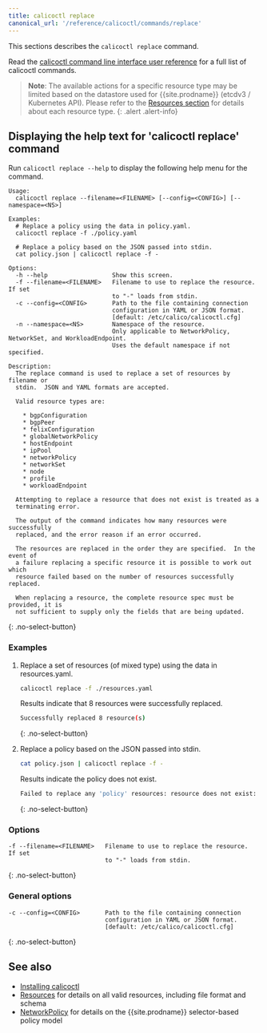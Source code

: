 ```yaml
---
title: calicoctl replace
canonical_url: '/reference/calicoctl/commands/replace'
---
```


This sections describes the `calicoctl replace` command.

Read the [calicoctl command line interface user reference]({{site.baseurl}}/{{page.version}}/reference/calicoctl/)
for a full list of calicoctl commands.

> **Note**: The available actions for a specific resource type may be
> limited based on the datastore used for {{site.prodname}} (etcdv3 / Kubernetes API).
> Please refer to the
> [Resources section]({{site.baseurl}}/{{page.version}}/reference/calicoctl/resources/)
> for details about each resource type.
{: .alert .alert-info}


## Displaying the help text for 'calicoctl replace' command

Run `calicoctl replace --help` to display the following help menu for the
command.

```
Usage:
  calicoctl replace --filename=<FILENAME> [--config=<CONFIG>] [--namespace=<NS>]

Examples:
  # Replace a policy using the data in policy.yaml.
  calicoctl replace -f ./policy.yaml

  # Replace a policy based on the JSON passed into stdin.
  cat policy.json | calicoctl replace -f -

Options:
  -h --help                  Show this screen.
  -f --filename=<FILENAME>   Filename to use to replace the resource.  If set
                             to "-" loads from stdin.
  -c --config=<CONFIG>       Path to the file containing connection
                             configuration in YAML or JSON format.
                             [default: /etc/calico/calicoctl.cfg]
  -n --namespace=<NS>        Namespace of the resource.
                             Only applicable to NetworkPolicy, NetworkSet, and WorkloadEndpoint.
                             Uses the default namespace if not specified.

Description:
  The replace command is used to replace a set of resources by filename or
  stdin.  JSON and YAML formats are accepted.

  Valid resource types are:

    * bgpConfiguration
    * bgpPeer
    * felixConfiguration
    * globalNetworkPolicy
    * hostEndpoint
    * ipPool
    * networkPolicy
    * networkSet
    * node
    * profile
    * workloadEndpoint

  Attempting to replace a resource that does not exist is treated as a
  terminating error.

  The output of the command indicates how many resources were successfully
  replaced, and the error reason if an error occurred.

  The resources are replaced in the order they are specified.  In the event of
  a failure replacing a specific resource it is possible to work out which
  resource failed based on the number of resources successfully replaced.

  When replacing a resource, the complete resource spec must be provided, it is
  not sufficient to supply only the fields that are being updated.
```
{: .no-select-button}

### Examples

1. Replace a set of resources (of mixed type) using the data in resources.yaml.

   ```bash
   calicoctl replace -f ./resources.yaml
   ```

   Results indicate that 8 resources were successfully replaced.

   ```bash
   Successfully replaced 8 resource(s)
   ```
   {: .no-select-button}

1. Replace a policy based on the JSON passed into stdin.

   ```bash
   cat policy.json | calicoctl replace -f -
   ```
   Results indicate the policy does not exist.

   ```bash
   Failed to replace any 'policy' resources: resource does not exist: Policy(name=dbPolicy)
   ```
   {: .no-select-button}

### Options

```
-f --filename=<FILENAME>   Filename to use to replace the resource.  If set
                           to "-" loads from stdin.
```
{: .no-select-button}

### General options

```
-c --config=<CONFIG>       Path to the file containing connection
                           configuration in YAML or JSON format.
                           [default: /etc/calico/calicoctl.cfg]
```
{: .no-select-button}

## See also

-  [Installing calicoctl]({{site.baseurl}}/{{page.version}}/getting-started/calicoctl/install)
-  [Resources]({{site.baseurl}}/{{page.version}}/reference/calicoctl/resources/) for details on all valid resources, including file format
   and schema
-  [NetworkPolicy]({{site.baseurl}}/{{page.version}}/reference/calicoctl/resources/networkpolicy) for details on the {{site.prodname}} selector-based policy model
